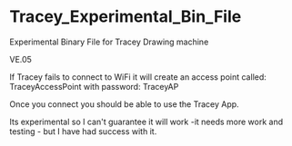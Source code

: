 # Tracey_Experimental_Bin_File
Experimental Binary File for Tracey Drawing machine

VE.05

If Tracey fails to connect to WiFi it will create an access point called: TraceyAccessPoint with password: TraceyAP

Once you connect you should be able to use the Tracey App.

Its experimental so I can't guarantee it will work -it needs more work and testing - but I have had success with it.
